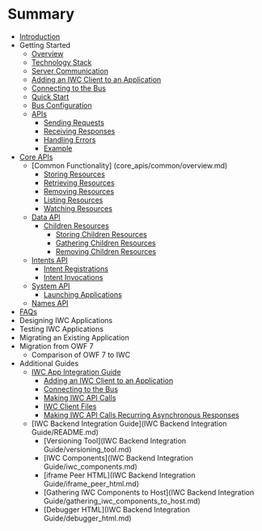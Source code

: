 # Summary
* [Introduction](README.md)
* Getting Started
    * [Overview](getting_started/overview.md)
    * [Technology Stack](getting_started/technologies.md)
    * [Server Communication](getting_started/serverComms.md)
    * [Adding an IWC Client to an Application](getting_started/setup.md)
    * [Connecting to the Bus](getting_started/connecting.md)
    * [Quick Start](quickStart.md)
    * [Bus Configuration](bus_configuration/overview.md)
    * [APIs](getting_started/api/apis.md)
        * [Sending Requests](getting_started/api/api_requests.md)
        * [Receiving Responses](getting_started/api/api_responses.md)
        * [Handling Errors](getting_started/api/api_error.md)
        * [Example](getting_started/api/api_example.md)
* [Core APIs](core_apis/overview.md)
    * [Common Functionality] (core_apis/common/overview.md)
        * [Storing Resources](core_apis/common/storing.md)
        * [Retrieving Resources](core_apis/common/retrieving.md)
        * [Removing Resources](core_apis/common/removing.md)
        * [Listing Resources](core_apis/common/listing.md)
        * [Watching Resources](core_apis/common/watching.md)
    * [Data API](core_apis/data/overview.md)
        * [Children Resources](core_apis/data/children/overview.md)
            * [Storing Children Resources](core_apis/data/children/storing.md)
            * [Gathering Children Resources](core_apis/data/children/storing.md)
            * [Removing Children Resources](core_apis/data/children/removing.md)
    * [Intents API](core_apis/intents/overview.md)
        * [Intent Registrations](core_apis/intents/registration.md)
        * [Intent Invocations](core_apis/intents/invocation.md)
    * [System API](core_apis/system/overview.md)
        * [Launching Applications](core_apis/system/launching.md)
    * [Names API](core_apis/names/overview.md)
* [FAQs](FAQ.md)
* Designing IWC Applications
* Testing IWC Applications
* Migrating an Existing Application
* Migration from OWF 7
    * Comparison of OWF 7 to IWC
* Additional Guides
    * [IWC App Integration Guide](additional_guides/app_integration_guide/README.md)
        * [Adding an IWC Client to an Application](additional_guides/app_integration_guide/adding_an_iwc_client_to_an_application.md)
        * [Connecting to the Bus](additional_guides/app_integration_guide/connecting_to_the_bus.md)
        * [Making IWC API Calls](additional_guides/app_integration_guide/making_iwc_api_calls.md)
        * [IWC Client Files](additional_guides/app_integration_guide/iwc_client_files.md)
        * [Making IWC API Calls Recurring Asynchronous Responses](additional_guides/app_integration_guide/making_iwc_api_calls_asynchronous_responses.md)
    * [IWC Backend Integration Guide](IWC Backend Integration Guide/README.md)
        * [Versioning Tool](IWC Backend Integration Guide/versioning_tool.md)
        * [IWC Components](IWC Backend Integration Guide/iwc_components.md)
        * [iframe Peer HTML](IWC Backend Integration Guide/iframe_peer_html.md)
        * [Gathering IWC Components to Host](IWC Backend Integration Guide/gathering_iwc_components_to_host.md)
        * [Debugger HTML](IWC Backend Integration Guide/debugger_html.md)

